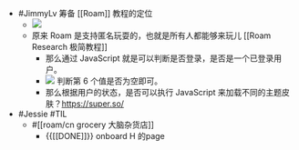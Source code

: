 - #JimmyLv 筹备 [[Roam]] 教程的定位
    - ![](https://firebasestorage.googleapis.com/v0/b/firescript-577a2.appspot.com/o/imgs%2Fapp%2FRoamCN%2F1rb-XFjxFz.png?alt=media&token=2057bf67-e0b8-496e-9557-55f0a20afe0a)
    - 原来 Roam 是支持匿名玩耍的，也就是所有人都能够来玩儿 [[Roam Research 极简教程]]
        - 那么通过 JavaScript 就是可以判断是否登录，是否是一个已登录用户。
        - ![](https://firebasestorage.googleapis.com/v0/b/firescript-577a2.appspot.com/o/imgs%2Fapp%2FRoamCN%2FNc3YTWcBRl.png?alt=media&token=239b0fa5-aca9-4fc5-bcc2-2bcd6521f40e) 判断第 6 个值是否为空即可。
        - 那么根据用户的状态，是否可以执行 JavaScript 来加载不同的主题皮肤？https://super.so/
- #Jessie #TIL 
    - #[[roam/cn grocery 大脑杂货店]] 
        - {{[[DONE]]}} onboard H 的page
